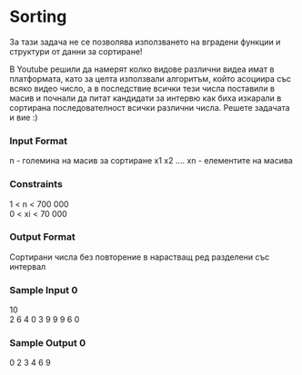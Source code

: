 # Sorting

За тази задача не се позволява използването на вградени функции и структури от данни за сортиране!

В Youtube решили да намерят колко видове различни видеа имат в платформата, като за целта използвали алгоритъм, който асоциира със всяко видео число, а в последствие всички тези числа поставили в масив и почнали да питат кандидати за интервю как биха изкарали в сортирана последователност всички различни числа. Решете задачата и вие :)

### Input Format

n - големина на масив за сортиране
x1 x2 …. xn - елементите на масива

### Constraints

1 < n < 700 000 <br>
0 < xi < 70 000

### Output Format

Сортирани числа без повторение в нарастващ ред разделени със интервал

### Sample Input 0

10 <br>
2 6 4 0 3 9 9 9 6 0 
### Sample Output 0

0 2 3 4 6 9 
